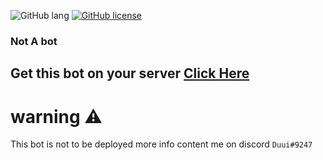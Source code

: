 
![GitHub lang](https://img.shields.io/github/languages/top/Duui3111/Discrd-bot?color=red&logo=JavaScript&style=for-the-badge)
[![GitHub license](https://img.shields.io/badge/license-MIT-blue.svg?style=for-the-badge)](https://github.com/Duui3111/Discrd-bot/blob/master/LICENSE)

### Not A bot
## Get this bot on your server [Click Here](https://discord.com/oauth2/authorize?client_id=735698663027900470&scope=bot&permissions=8)

# warning ⚠️ 
This bot is not to be deployed more info content me on discord `Duui#9247` 
